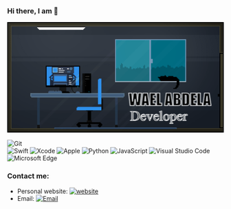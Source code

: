 ### Hi there, I am  👋

![1](https://github.com/WaelAbdella/WaelAbdella/blob/main/gifntext-gif.gif)

![Git](https://img.shields.io/badge/Git-F05032?style=flat-square&logo=Git&logoColor=white)                                                                           
![Swift](https://img.shields.io/badge/Swift-FA7343?style=flat-square&logo=Swift&logoColor=white)                                                                         ![Xcode](https://img.shields.io/badge/Xcode-1575F9?style=flat-square&logo=Xcode&logoColor=white)                                                                         ![Apple](https://img.shields.io/badge/iPhone_and_MacBook-999999?style=flat-square&logo=Apple&logoColor=white)                                                             ![Python](https://img.shields.io/badge/Python-3776AB?style=flat-square&logo=Python&logoColor=white)                                                                       ![JavaScript](https://img.shields.io/badge/JavaScript-F7DF1E?style=flat-square&logo=JavaScript&logoColor=white)                                                           ![Visual Studio Code](https://img.shields.io/badge/Visual_Studio_Code-007ACC?style=flat-square&logo=Visual-Studio-Code&logoColor=white)                                   ![Microsoft Edge](https://img.shields.io/badge/Microsoft_Edge-0078D7?style=flat-square&logo=Microsoft-Edge&logoColor=white)

### Contact me:

- Personal website: [![website](https://img.shields.io/badge/https://licardo.cn-3693F3?style=flat-square&logo=icloud&logoColor=white)](https://waelabdella.github.io/)
- Email: [![Email](https://img.shields.io/badge/albert.abdilim@foxmail.com-D14836?style=flat-square&logo=gmail&logoColor=white)](mailto:waelahmed98@gmail.com)













<!--
![L1cardo's github stats](https://github-readme-stats.vercel.app/api?username=WaelAbdella&show_icons=true)
**WaelAbdella/WaelAbdella** is a ✨ _special_ ✨ repository because its `README.md` (this file) appears on your GitHub profile.

Here are some ideas to get you started:

- 🔭 I’m currently working on ...
- 🌱 I’m currently learning ...
- 👯 I’m looking to collaborate on ...
- 🤔 I’m looking for help with ...
- 💬 Ask me about ...
- 📫 How to reach me: ...
- 😄 Pronouns: ...
- ⚡ Fun fact: ...
-->
